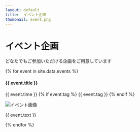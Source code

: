 ```yaml
---
layout: default
title:  イベント企画
thumbnail: event.png
---
```


<div class="container mt-5">
  <div class="row">
    <div class="col-md-6 offset-md-3 col-12">
      <h1>イベント企画</h1>
      <p>どなたでもご参加いただける企画をご用意しています</p>
    </div>
  </div>

  <div class="row text-left">
    {% for event in site.data.events %}
    <div class="col-md-6 col-12 p-3" id="{{ event.title }}">
      <h4 class="ws-title">{{ event.title }}</h4>
      <p>
        {{ event.time }}
        {% if event.tag %}
        <span class="badge badge-ws">{{ event.tag }}</span> 
        {% endif %}
      </p> 
      <img src="img/event/{{ event.img }}" class="w-100" alt="イベント画像">
      <p>{{ event.text }}</p>
    </div>
    {% endfor %}
  </div>
</div>
